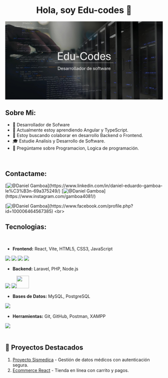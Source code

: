 <h1 align="center">Hola, soy Edu-codes 👋</h1>

<img src="assets\banner.png" align="center" alt="Banner img" style="width: 100%; height: 30%;" >
<!--
**Edu-codes/Edu-codes** is a ✨ _special_ ✨ repository because its `README.md` (this file) appears on your GitHub profile.
-->

## Sobre Mi:

- 🔭 Desarrollador de Sofware
- 🌱 Actualmente estoy aprendiendo Angular y TypeScript.
- 👯 Estoy buscando colaborar en desarrollo Backend o Frontend.
- 🎓 Estudie Analisis y Desarrollo de Software.
- 💬 Pregúntame sobre Programacion, Logica de programación.

<br>

## Contactame:

[![@Daniel Gamboa](https://img.icons8.com/fluency/48/000000/linkedin.png "https://www.linkedin.com/in/daniel-eduardo-gamboa-le%C3%B3n-69a375249/")](https://www.linkedin.com/in/daniel-eduardo-gamboa-le%C3%B3n-69a375249/)
[![@Daniel Gamboa](https://img.icons8.com/fluency/48/000000/instagram-new.png  "https://www.instagram.com/gamboa4081/")](https://www.instagram.com/gamboa4081/)

[![@Daniel Gamboa](https://img.icons8.com/fluency/48/000000/facebook.png "@https://www.facebook.com/profile.php?id=100006464567385")](https://www.facebook.com/profile.php?id=100006464567385) 
<br>

## Tecnologias:

<br>

- **Frontend:** React, Vite, HTML5, CSS3, JavaScript

<div>
<img src="https://img.icons8.com/color/48/000000/html-5--v1.png"/> <img src="https://img.icons8.com/color/48/000000/css3.png"/> <img src="https://img.icons8.com/color/48/000000/javascript--v1.png"/> <img src="https://img.icons8.com/office/48/000000/react.png"/> 
</div>

- **Backend:** Laravel, PHP, Node.js

<div>
<img src="https://img.icons8.com/officel/48/000000/php-logo.png"/> <img src="https://img.icons8.com/fluency/48/000000/laravel.png"/><img src="https://repository-images.githubusercontent.com/256338499/691efb00-8303-11ea-8c55-ab6bb5e2676a" style="width: 40px; height: 40px;"/>
</div>

- **Bases de Datos:** MySQL, PostgreSQL

<div>
<img src="https://img.icons8.com/color/48/000000/mysql-logo.png"/>
</div>

- **Herramientas:** Git, GitHub, Postman, XAMPP
<div>
<img src="https://img.icons8.com/color/48/000000/npm.png"/>
</div>

<br>

## 🌟 Proyectos Destacados

1. [Proyecto Sismedica](https://github.com/DanielEduardoXx/Inventario-Sismedica) - Gestión de datos médicos con autenticación segura.
2. [Ecommerce React](https://github.com/DanielEduardoXx/CabanaReact/tree/master) - Tienda en línea con carrito y pagos.
